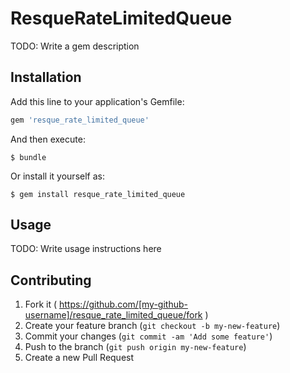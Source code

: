 # ResqueRateLimitedQueue

TODO: Write a gem description

## Installation

Add this line to your application's Gemfile:

```ruby
gem 'resque_rate_limited_queue'
```

And then execute:

    $ bundle

Or install it yourself as:

    $ gem install resque_rate_limited_queue

## Usage

TODO: Write usage instructions here

## Contributing

1. Fork it ( https://github.com/[my-github-username]/resque_rate_limited_queue/fork )
2. Create your feature branch (`git checkout -b my-new-feature`)
3. Commit your changes (`git commit -am 'Add some feature'`)
4. Push to the branch (`git push origin my-new-feature`)
5. Create a new Pull Request
